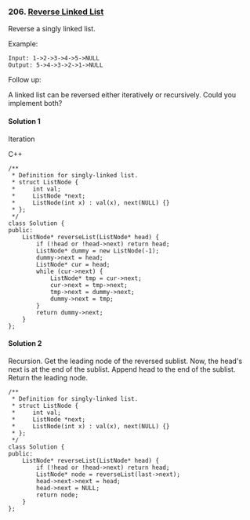 ### 206\. [Reverse Linked List](https://leetcode.com/problems/reverse-linked-list/)

Reverse a singly linked list.

Example:
```
Input: 1->2->3->4->5->NULL
Output: 5->4->3->2->1->NULL
```
Follow up:

A linked list can be reversed either iteratively or recursively. Could you implement both?


#### Solution 1

Iteration

C++

```
/**
 * Definition for singly-linked list.
 * struct ListNode {
 *     int val;
 *     ListNode *next;
 *     ListNode(int x) : val(x), next(NULL) {}
 * };
 */
class Solution {
public:
    ListNode* reverseList(ListNode* head) {
        if (!head or !head->next) return head;
        ListNode* dummy = new ListNode(-1);
        dummy->next = head;
        ListNode* cur = head;
        while (cur->next) {
            ListNode* tmp = cur->next;
            cur->next = tmp->next;
            tmp->next = dummy->next;
            dummy->next = tmp;
        }
        return dummy->next;
    }
};
```

#### Solution 2

Recursion.
Get the leading node of the reversed sublist. Now, the head's next is at the end of the sublist.
Append head to the end of the sublist. Return the leading node.

```
/**
 * Definition for singly-linked list.
 * struct ListNode {
 *     int val;
 *     ListNode *next;
 *     ListNode(int x) : val(x), next(NULL) {}
 * };
 */
class Solution {
public:
    ListNode* reverseList(ListNode* head) {
        if (!head or !head->next) return head;
        ListNode* node = reverseList(last->next);
        head->next->next = head;
        head->next = NULL;
        return node;
    }
};
```
